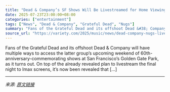 ```yaml
---
title: "Dead & Company’s SF Shows Will Be Livestreamed for Home Viewing Via Nugs, on Top of Imax Screenings"
date: 2025-07-23T23:00:00+08:00
categories: ["entertainment"]
tags: ["News", "Dead & Company", "Grateful Dead", "Nugs"]
summary: "Fans of the Grateful Dead and its offshoot Dead &#38; Company will have multiple ways to access the latter group&#8217;s upcoming weekend of 60th-anniversary-commemorating shows at San Francisco&#8217"
source_url: "https://variety.com/2025/music/news/dead-company-nugs-livestream-home-golden-gate-park-1236468435/"
---
```


Fans of the Grateful Dead and its offshoot Dead &#38; Company will have multiple ways to access the latter group&#8217;s upcoming weekend of 60th-anniversary-commemorating shows at San Francisco&#8217;s Golden Gate Park, as it turns out. On top of the already revealed plan to livestream the final night to Imax screens, it&#8217;s now been revealed that [&#8230;]

---

*来源: [原文链接](https://variety.com/2025/music/news/dead-company-nugs-livestream-home-golden-gate-park-1236468435/)*
